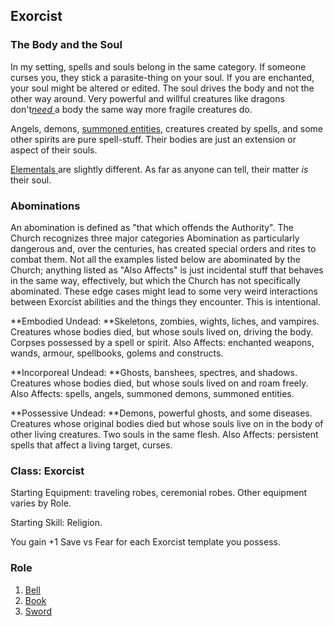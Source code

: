 ## Exorcist

### The Body and the Soul

In my setting, spells and souls belong in the same category. If someone curses you, they stick a parasite-thing on your soul. If you are enchanted, your soul might be altered or edited. The soul drives the body and not the other way around. Very powerful and willful creatures like dragons don't[*need* ](http://coinsandscrolls.blogspot.ca/2017/05/osr-unique-death-conditions.html)a body the same way more fragile creatures do. 

Angels, demons, [summoned entities](https://coinsandscrolls.blogspot.ca/2017/04/osr-100-entities-you-can-summon.html), creatures created by spells, and some other spirits are pure spell-stuff. Their bodies are just an extension or aspect of their souls.

[Elementals ](https://coinsandscrolls.blogspot.ca/2017/03/osr-what-does-elemental-want.html)are slightly different. As far as anyone can tell, their matter *is* their soul.

### Abominations

An abomination is defined as "that which offends the Authority". The Church recognizes three major categories Abomination as particularly dangerous and, over the centuries, has created special orders and rites to combat them. Not all the examples listed below are abominated by the Church; anything listed as "Also Affects" is just incidental stuff that behaves in the same way, effectively, but which the Church has not specifically abominated. These edge cases might lead to some very weird interactions between Exorcist abilities and the things they encounter. This is intentional.

**Embodied Undead: **Skeletons, zombies, wights, liches, and vampires. Creatures whose bodies died, but whose souls lived on, driving the body. Corpses possessed by a spell or spirit. Also Affects: enchanted weapons, wands, armour, spellbooks, golems and constructs. 

**Incorporeal Undead: **Ghosts, banshees, spectres, and shadows. Creatures whose bodies died, but whose souls lived on and roam freely. Also Affects: spells, angels, summoned demons, summoned entities.

**Possessive Undead: **Demons, powerful ghosts, and some diseases. Creatures whose  original bodies died but whose souls live on in the body of other living creatures. Two souls in the same flesh. Also Affects: persistent spells that affect a living target, curses.

### Class: Exorcist

Starting Equipment: traveling robes, ceremonial robes. Other equipment varies by Role.

Starting Skill: Religion.

You gain +1 Save vs Fear for each Exorcist template you possess.

### Role

1. [Bell](https://coinsandscrolls.blogspot.ca/2017/09/osr-class-bell-exorcists.html)
2. [Book](https://coinsandscrolls.blogspot.ca/2017/09/osr-class-book-exorcist.html)
3. [Sword](https://coinsandscrolls.blogspot.ca/2017/10/osr-class-sword-exorcist.html)